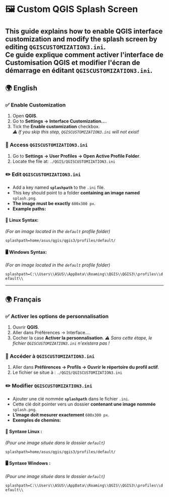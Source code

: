 # 🖼️ Custom QGIS Splash Screen

This guide explains how to **enable QGIS interface customization** and modify the splash screen by editing `QGISCUSTOMIZATION3.ini`.  
Ce guide explique comment **activer l'interface de Customisation QGIS** et modifier l'écran de démarrage en éditant `QGISCUSTOMIZATION3.ini`.  
---

## 🌍 English

### ✅ Enable Customization
1. Open **QGIS**.
2. Go to **Settings → Interface Customization...**.
3. Tick the **Enable customization** checkbox.  
   *⚠️ If you skip this step, `QGISCUSTOMIZATION3.ini` will not exist!*

### 📂 Access `QGISCUSTOMIZATION3.ini`
1. Go to **Settings → User Profiles → Open Active Profile Folder**.
2. Locate the file at:
```./QGIS/QGISCUSTOMIZATION3.ini```

### ✏️ Edit `QGISCUSTOMIZATION3.ini`
- Add a key named **`splashpath`** to the `.ini` file.  
- This key should point to a folder **containing an image named** `splash.png`.  
- **The image must be exactly** `600x300 px`.  
- **Example paths:**

#### 🐧 Linux Syntax:
*(For an image located in the `default` profile folder)*

```splashpath=home/asus/qgis/qgis3/profiles/default/```

#### 🖥️ Windows Syntax:

*(For an image located in the `default` profile folder)*

```splashpath=C:\\Users\\ASUS\\AppData\\Roaming\\QGIS\\QGIS3\\profiles\\default\\```

---

## 🌍 Français

### ✅ Activer les options de personnalisation
1. Ouvrir **QGIS**.
2. Aller dans Préférences → Interface....
3. Cocher la case **Activer la personnalisation**.
         *⚠️ Sans cette étape, le fichier `QGISCUSTOMIZATION3.ini` n'existera pas !*

### 📂 Accéder à `QGISCUSTOMIZATION3.ini`
1. Aller dans **Préférences → Profils → Ouvrir le répertoire du profil actif**.
2. Le fichier se situe à :
```./QGIS/QGISCUSTOMIZATION3.ini```

### ✏️ Modifier `QGISCUSTOMIZATION3.ini`
- Ajouter une clé nommée **``splashpath``** dans le fichier ``.ini``.
- Cette clé doit pointer vers un dossier **contenant une image nommée** ``splash.png``.
- **L’image doit mesurer exactement** ``600x300 px``.
- **Exemples de chemins:**

#### 🐧 Syntaxe Linux :
*(Pour une image située dans le dossier `default`)*

```splashpath=home/asus/qgis/qgis3/profiles/default/```

#### 🖥️ Syntaxe Windows :
*(Pour une image située dans le dossier `default`)*

```splashpath=C:\\Users\\ASUS\\AppData\\Roaming\\QGIS\\QGIS3\\profiles\\default\\```
